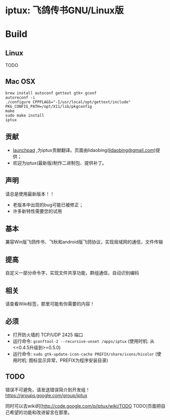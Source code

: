 # iptux: 飞鸽传书GNU/Linux版

# Build

## Linux

TODO

## Mac OSX

```
brew install autoconf gettext gtk+ gconf
autoreconf -i
./configure CPPFLAGS="-I/usr/local/opt/gettext/include" PKG_CONFIG_PATH=/opt/X11/lib/pkgconfig
make
sudo make install
iptux
```


## 贡献

* [launchpad](http://translations.launchpad.net/iptux/trunk) ,为iptux贡献翻译。页面由lidaobing(lidaobing@gmail.com)提供；
* 欢迎为iptux(最新版)制作二进制包、提供补丁。

## 声明

请总是使用最新版本！！

* 老版本中出现的bug可能已被修正；
* 许多新特性需要您的试用

## 基本

兼容Win版飞鸽传书、飞秋和android版飞鸽协议，实现局域网的通信，文件传输

## 提高

自定义一部分命令字，实现文件共享功能，群组通信，自动识别编码

## 相关
请查看Wiki标签，那里可能有你需要的内容！

## 必须

* 打开防火墙的 TCP/UDP 2425  端口
* 运行命令: `gconftool-2 --recursive-unset /apps/iptux` (使用时机: 从<=0.4.5升级到>=0.5.0)
* 运行命令: `sudo gtk-update-icon-cache PREFIX/share/icons/hicolor` (使用时机: 图标显示异常，PREFIX为程序安装目录)


## TODO
错误不可避免，请发送错误简介到开发组！https://groups.google.com/group/iptux

同时可以去wiki的[http://code.google.com/p/iptux/wiki/TODO TODO]页面把自己希望的功能和改进留言在那里。

